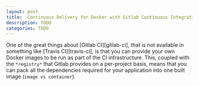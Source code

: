 ```yaml
---
layout: post
title:  Continuous Delivery for Docker with Gitlab Continuous Integration
description: TODO
categories: TODO
---
```


One of the great things about [Gitlab CI][gitlab-ci], that is not available in something like [Travis CI][travis-ci], is that you can provide your own Docker images to be run as part of the CI infrastructure. This, coupled with the `*registry*` that Gitlab provides on a per-project basis, means that you can pack all the dependencies required for your application into one built image (`image vs container`).

